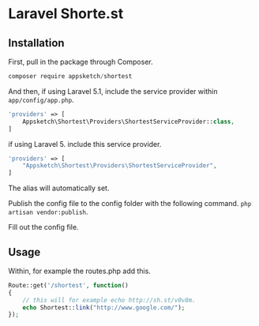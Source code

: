 # Laravel Shorte.st

## Installation

First, pull in the package through Composer.

```js
composer require appsketch/shortest
```

And then, if using Laravel 5.1, include the service provider within `app/config/app.php`.

```php
'providers' => [
    Appsketch\Shortest\Providers\ShortestServiceProvider::class,
]
```

if using Laravel 5. include this service provider.

```php
'providers' => [
    "Appsketch\Shortest\Providers\ShortestServiceProvider",
]
```

The alias will automatically set.

Publish the config file to the config folder with the following command.
`php artisan vendor:publish`.

Fill out the config file.

## Usage

Within, for example the routes.php add this.

```php
Route::get('/shortest', function()
{
    // this will for example echo http://sh.st/v0v8m.
    echo Shortest::link("http://www.google.com/");
});
```